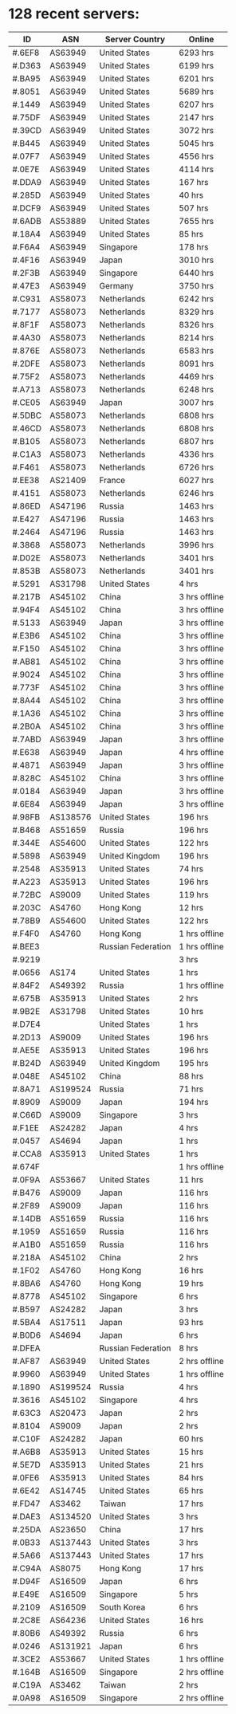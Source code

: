 # 128 recent servers:

| ID | ASN | Server Country | Online |
| ------ | ------ | ------ | ------ |
| #.6EF8 | AS63949 | United States | 6293 hrs |
| #.D363 | AS63949 | United States | 6199 hrs |
| #.BA95 | AS63949 | United States | 6201 hrs |
| #.8051 | AS63949 | United States | 5689 hrs |
| #.1449 | AS63949 | United States | 6207 hrs |
| #.75DF | AS63949 | United States | 2147 hrs |
| #.39CD | AS63949 | United States | 3072 hrs |
| #.B445 | AS63949 | United States | 5045 hrs |
| #.07F7 | AS63949 | United States | 4556 hrs |
| #.0E7E | AS63949 | United States | 4114 hrs |
| #.DDA9 | AS63949 | United States | 167 hrs |
| #.285D | AS63949 | United States | 40 hrs |
| #.DCF9 | AS63949 | United States | 507 hrs |
| #.6ADB | AS53889 | United States | 7655 hrs |
| #.18A4 | AS63949 | United States | 85 hrs |
| #.F6A4 | AS63949 | Singapore | 178 hrs |
| #.4F16 | AS63949 | Japan | 3010 hrs |
| #.2F3B | AS63949 | Singapore | 6440 hrs |
| #.47E3 | AS63949 | Germany | 3750 hrs |
| #.C931 | AS58073 | Netherlands | 6242 hrs |
| #.7177 | AS58073 | Netherlands | 8329 hrs |
| #.8F1F | AS58073 | Netherlands | 8326 hrs |
| #.4A30 | AS58073 | Netherlands | 8214 hrs |
| #.876E | AS58073 | Netherlands | 6583 hrs |
| #.2DFE | AS58073 | Netherlands | 8091 hrs |
| #.75F2 | AS58073 | Netherlands | 4469 hrs |
| #.A713 | AS58073 | Netherlands | 6248 hrs |
| #.CE05 | AS63949 | Japan | 3007 hrs |
| #.5DBC | AS58073 | Netherlands | 6808 hrs |
| #.46CD | AS58073 | Netherlands | 6808 hrs |
| #.B105 | AS58073 | Netherlands | 6807 hrs |
| #.C1A3 | AS58073 | Netherlands | 4336 hrs |
| #.F461 | AS58073 | Netherlands | 6726 hrs |
| #.EE38 | AS21409 | France | 6027 hrs |
| #.4151 | AS58073 | Netherlands | 6246 hrs |
| #.86ED | AS47196 | Russia | 1463 hrs |
| #.E427 | AS47196 | Russia | 1463 hrs |
| #.2464 | AS47196 | Russia | 1463 hrs |
| #.3868 | AS58073 | Netherlands | 3996 hrs |
| #.D02E | AS58073 | Netherlands | 3401 hrs |
| #.853B | AS58073 | Netherlands | 3401 hrs |
| #.5291 | AS31798 | United States | 4 hrs |
| #.217B | AS45102 | China | 3 hrs offline |
| #.94F4 | AS45102 | China | 3 hrs offline |
| #.5133 | AS63949 | Japan | 3 hrs offline |
| #.E3B6 | AS45102 | China | 3 hrs offline |
| #.F150 | AS45102 | China | 3 hrs offline |
| #.AB81 | AS45102 | China | 3 hrs offline |
| #.9024 | AS45102 | China | 3 hrs offline |
| #.773F | AS45102 | China | 3 hrs offline |
| #.8A44 | AS45102 | China | 3 hrs offline |
| #.1A36 | AS45102 | China | 3 hrs offline |
| #.2B0A | AS45102 | China | 3 hrs offline |
| #.7ABD | AS63949 | Japan | 3 hrs offline |
| #.E638 | AS63949 | Japan | 4 hrs offline |
| #.4871 | AS63949 | Japan | 3 hrs offline |
| #.828C | AS45102 | China | 3 hrs offline |
| #.0184 | AS63949 | Japan | 3 hrs offline |
| #.6E84 | AS63949 | Japan | 3 hrs offline |
| #.98FB | AS138576 | United States | 196 hrs |
| #.B468 | AS51659 | Russia | 196 hrs |
| #.344E | AS54600 | United States | 122 hrs |
| #.5898 | AS63949 | United Kingdom | 196 hrs |
| #.2548 | AS35913 | United States | 74 hrs |
| #.A223 | AS35913 | United States | 196 hrs |
| #.72BC | AS9009 | United States | 119 hrs |
| #.203C | AS4760 | Hong Kong | 12 hrs |
| #.78B9 | AS54600 | United States | 122 hrs |
| #.F4F0 | AS4760 | Hong Kong | 1 hrs offline |
| #.BEE3 |  | Russian Federation | 1 hrs offline |
| #.9219 |  |  | 3 hrs |
| #.0656 | AS174 | United States | 1 hrs |
| #.84F2 | AS49392 | Russia | 1 hrs offline |
| #.675B | AS35913 | United States | 2 hrs |
| #.9B2E | AS31798 | United States | 10 hrs |
| #.D7E4 |  | United States | 1 hrs |
| #.2D13 | AS9009 | United States | 196 hrs |
| #.AE5E | AS35913 | United States | 196 hrs |
| #.B24D | AS63949 | United Kingdom | 195 hrs |
| #.048E | AS45102 | China | 88 hrs |
| #.8A71 | AS199524 | Russia | 71 hrs |
| #.8909 | AS9009 | Japan | 194 hrs |
| #.C66D | AS9009 | Singapore | 3 hrs |
| #.F1EE | AS24282 | Japan | 4 hrs |
| #.0457 | AS4694 | Japan | 1 hrs |
| #.CCA8 | AS35913 | United States | 1 hrs |
| #.674F |  |  | 1 hrs offline |
| #.0F9A | AS53667 | United States | 11 hrs |
| #.B476 | AS9009 | Japan | 116 hrs |
| #.2F89 | AS9009 | Japan | 116 hrs |
| #.14DB | AS51659 | Russia | 116 hrs |
| #.1959 | AS51659 | Russia | 116 hrs |
| #.A1B0 | AS51659 | Russia | 116 hrs |
| #.218A | AS45102 | China | 2 hrs |
| #.1F02 | AS4760 | Hong Kong | 16 hrs |
| #.8BA6 | AS4760 | Hong Kong | 19 hrs |
| #.8778 | AS45102 | Singapore | 6 hrs |
| #.B597 | AS24282 | Japan | 3 hrs |
| #.5BA4 | AS17511 | Japan | 93 hrs |
| #.B0D6 | AS4694 | Japan | 6 hrs |
| #.DFEA |  | Russian Federation | 8 hrs |
| #.AF87 | AS63949 | United States | 2 hrs offline |
| #.9960 | AS63949 | United States | 1 hrs offline |
| #.1890 | AS199524 | Russia | 4 hrs |
| #.3616 | AS45102 | Singapore | 4 hrs |
| #.63C3 | AS20473 | Japan | 2 hrs |
| #.8104 | AS9009 | Japan | 2 hrs |
| #.C10F | AS24282 | Japan | 60 hrs |
| #.A6B8 | AS35913 | United States | 15 hrs |
| #.5E7D | AS35913 | United States | 21 hrs |
| #.0FE6 | AS35913 | United States | 84 hrs |
| #.6E42 | AS14745 | United States | 65 hrs |
| #.FD47 | AS3462 | Taiwan | 17 hrs |
| #.DAE3 | AS134520 | United States | 3 hrs |
| #.25DA | AS23650 | China | 17 hrs |
| #.0B33 | AS137443 | United States | 3 hrs |
| #.5A66 | AS137443 | United States | 17 hrs |
| #.C94A | AS8075 | Hong Kong | 17 hrs |
| #.D94F | AS16509 | Japan | 6 hrs |
| #.E49E | AS16509 | Singapore | 5 hrs |
| #.2109 | AS16509 | South Korea | 6 hrs |
| #.2C8E | AS64236 | United States | 16 hrs |
| #.80B6 | AS49392 | Russia | 6 hrs |
| #.0246 | AS131921 | Japan | 6 hrs |
| #.3CE2 | AS53667 | United States | 1 hrs offline |
| #.164B | AS16509 | Singapore | 2 hrs offline |
| #.C19A | AS3462 | Taiwan | 2 hrs |
| #.0A98 | AS16509 | Singapore | 2 hrs offline |

